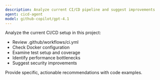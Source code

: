 ```yaml
---
description: Analyze current CI/CD pipeline and suggest improvements
agent: cicd-agent
model: github-copilot/gpt-4.1
---
```

Analyze the current CI/CD setup in this project:
- Review .github/workflows/ci.yml
- Check Docker configuration
- Examine test setup and coverage
- Identify performance bottlenecks
- Suggest security improvements

Provide specific, actionable recommendations with code examples.
